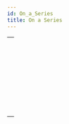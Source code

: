 ```yaml
---
id: On_a_Series
title: On a Series
---
```

||
|---|
|[<!-- INCLUDE #_command_.Average.Syntax -->](../../commands-legacy/average.md)<br/><!-- INCLUDE #_command_.Average.Summary -->|
|[<!-- INCLUDE #_command_.Max.Syntax -->](../../commands-legacy/max.md)<br/><!-- INCLUDE #_command_.Max.Summary -->|
|[<!-- INCLUDE #_command_.Min.Syntax -->](../../commands-legacy/min.md)<br/><!-- INCLUDE #_command_.Min.Summary -->|
|[<!-- INCLUDE #_command_.Std deviation.Syntax -->](../../commands-legacy/std-deviation.md)<br/><!-- INCLUDE #_command_.Std deviation.Summary -->|
|[<!-- INCLUDE #_command_.Sum.Syntax -->](../../commands-legacy/sum.md)<br/><!-- INCLUDE #_command_.Sum.Summary -->|
|[<!-- INCLUDE #_command_.Sum squares.Syntax -->](../../commands-legacy/sum-squares.md)<br/><!-- INCLUDE #_command_.Sum squares.Summary -->|
|[<!-- INCLUDE #_command_.Variance.Syntax -->](../../commands-legacy/variance.md)<br/><!-- INCLUDE #_command_.Variance.Summary -->|
